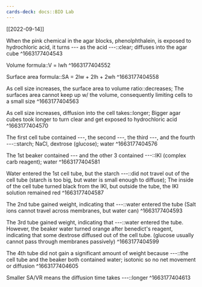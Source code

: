 ```yaml
---
cards-deck: docs::BIO Lab
---
```


[[2022-09-14]]

When the pink chemical in the agar blocks, phenolphthalein, is exposed to hydrochloric acid, it turns --- as the acid ---::clear; diffuses into the agar cube
^1663177404543

Volume formula::V = lwh
^1663177404552

Surface area formula::SA = 2lw + 2lh + 2wh
^1663177404558

As cell size increases, the surface area to volume ratio::decreases; The surfaces area cannot keep up w/ the volume, consequently limiting cells to a small size
^1663177404563

As cell size increases, diffusion into the cell takes::longer; Bigger agar cubes took longer to turn clear and get exposed to hydrochloric acid
^1663177404570

The first cell tube contained ---, the second ---, the third ---, and the fourth ---::starch; NaCl, dextrose (glucose); water
^1663177404576

The 1st beaker contained --- and the other 3 contained ---::IKI (complex carb reagent); water
^1663177404581

Water entered the 1st cell tube, but the starch ---::did not travel out of the cell tube (starch is too big, but water is small enough to diffuse); The inside of the cell tube turned black from the IKI, but outside the tube, the IKI solution remained red
^1663177404587

The 2nd tube gained weight, indicating that ---::water entered the tube (Salt ions cannot travel across membranes, but water can)
^1663177404593

The 3rd tube gained weight, indicating that ---::water entered the tube. However, the beaker water turned orange after benedict's reagent, indicating that some dextrose diffused out of the cell tube. (glucose usually cannot pass through membranes passively)
^1663177404599

The 4th tube did not gain a significant amount of weight because ---::the cell tube and the beaker both contained water; isotonic so no net movement or diffusion
^1663177404605

Smaller SA/VR means the diffusion time takes ---::longer
^1663177404613






